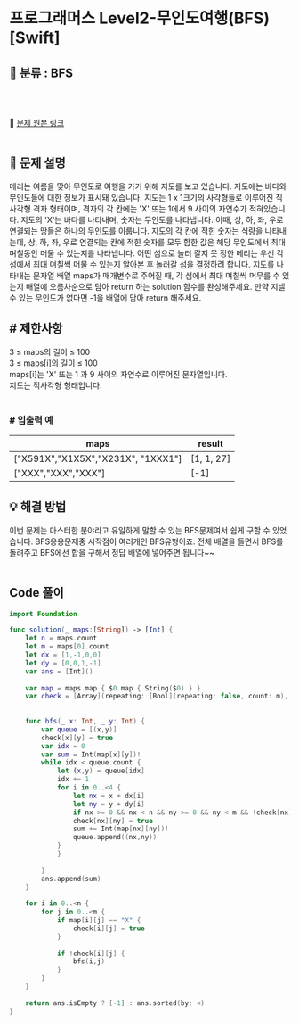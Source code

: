 # 프로그래머스 Level2-무인도여행(BFS) [Swift]

## 🔎 분류 : BFS

<br><br>

🔗 [문제 원본 링크](https://school.programmers.co.kr/learn/courses/30/lessons/154540)
<br><br>

## 📝 문제 설명
메리는 여름을 맞아 무인도로 여행을 가기 위해 지도를 보고 있습니다. 지도에는 바다와 무인도들에 대한 정보가 표시돼 있습니다. 지도는 1 x 1크기의 사각형들로 이루어진 직사각형 격자 형태이며, 격자의 각 칸에는 'X' 또는 1에서 9 사이의 자연수가 적혀있습니다. 지도의 'X'는 바다를 나타내며, 숫자는 무인도를 나타냅니다. 이때, 상, 하, 좌, 우로 연결되는 땅들은 하나의 무인도를 이룹니다. 지도의 각 칸에 적힌 숫자는 식량을 나타내는데, 상, 하, 좌, 우로 연결되는 칸에 적힌 숫자를 모두 합한 값은 해당 무인도에서 최대 며칠동안 머물 수 있는지를 나타냅니다. 어떤 섬으로 놀러 갈지 못 정한 메리는 우선 각 섬에서 최대 며칠씩 머물 수 있는지 알아본 후 놀러갈 섬을 결정하려 합니다.
지도를 나타내는 문자열 배열 maps가 매개변수로 주어질 때, 각 섬에서 최대 며칠씩 머무를 수 있는지 배열에 오름차순으로 담아 return 하는 solution 함수를 완성해주세요. 만약 지낼 수 있는 무인도가 없다면 -1을 배열에 담아 return 해주세요.

## # 제한사항
3 ≤ maps의 길이 ≤ 100<br>
3 ≤ maps[i]의 길이 ≤ 100<br>
maps[i]는 'X' 또는 1 과 9 사이의 자연수로 이루어진 문자열입니다.<br>
지도는 직사각형 형태입니다.
<br><br>

### # 입출력 예
|maps|	result|
|---|---|
|["X591X","X1X5X","X231X", "1XXX1"]|	[1, 1, 27]|
|["XXX","XXX","XXX"]|	[-1]|

## 💡 해결 방법
이번 문제는 마스터한 분야라고 유일하게 말할 수 있는 BFS문제여서 쉽게 구할 수 있었습니다.
BFS응용문제중 시작점이 여러개인 BFS유형이죠. 전체 배열을 돌면서 BFS를 돌려주고 BFS에선 합을 구해서 정답 배열에 넣어주면 됩니다~~ 
<br><br>

## Code 풀이
```Swift
import Foundation

func solution(_ maps:[String]) -> [Int] {
    let n = maps.count
    let m = maps[0].count
    let dx = [1,-1,0,0]
    let dy = [0,0,1,-1]
    var ans = [Int]()
    
    var map = maps.map { $0.map { String($0) } }
    var check = [Array](repeating: [Bool](repeating: false, count: m), count: n)
    
    
    func bfs(_ x: Int, _ y: Int) {
        var queue = [(x,y)]
        check[x][y] = true
        var idx = 0
        var sum = Int(map[x][y])!
        while idx < queue.count {
            let (x,y) = queue[idx]
            idx += 1
            for i in 0..<4 {
                let nx = x + dx[i]
                let ny = y + dy[i]
                if nx >= 0 && nx < n && ny >= 0 && ny < m && !check[nx][ny] && map[nx][ny] != "X" {
                check[nx][ny] = true
                sum += Int(map[nx][ny])!
                queue.append((nx,ny))
            }
            }
            
        }
        ans.append(sum)
    }
    
    for i in 0..<n {
        for j in 0..<m {
            if map[i][j] == "X" {
                check[i][j] = true
            }
            
            if !check[i][j] {
                bfs(i,j)
            }
        }
    }
    
    return ans.isEmpty ? [-1] : ans.sorted(by: <)
}
```
